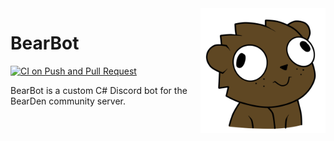 <img src="https://raw.githubusercontent.com/thetestgame/BearBot/master/.github/bear.png?token=AAPIU526ICMSVVN3ZQBRO2LAIUWVC" align="right" width="200">

BearBot
=======

[![CI on Push and Pull Request](https://github.com/thetestgame/BearBot/actions/workflows/ci.yml/badge.svg)](https://github.com/thetestgame/BearBot/actions/workflows/ci.yml)

BearBot is a custom C# Discord bot for the BearDen community server.
